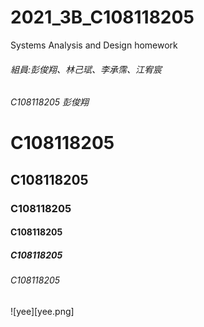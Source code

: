 # 2021_3B_C108118205
Systems Analysis and Design homework

###### 組員:彭俊翔、林己珷、李承霈、江宥宸
###### C108118205 彭俊翔
# C108118205 
## C108118205 
### C108118205 
#### C108118205 
##### C108118205 
###### C108118205 

![yee][yee.png]


